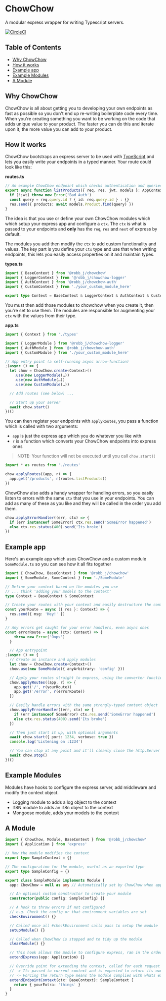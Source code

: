 # ChowChow

A modular express wrapper for writing Typescript servers.

[![CircleCI](https://circleci.com/gh/robb-j/chowchow.svg?style=svg)](https://circleci.com/gh/robb-j/chowchow)

## Table of Contents

- [Why ChowChow](#why-chowchow)
- [How it works](#how-it-works)
- [Example app](#example-app)
- [Example Modules](#example-modules)
- [A Module](#a-module)

## Why ChowChow

ChowChow is all about getting you to developing your own endpoints as fast as possible
so you don't end up re-writing boilerplate code every time.
When you're creating something you want to be working on the code that adds unique value to your product.
The faster you can do this and iterate upon it, the more value you can add to your product.

## How it works

ChowChow bootstraps an express server to be used with [TypeScript](https://www.typescriptlang.org/)
and lets you easily write your endpoints in a typed manner.
Your route could look like this:

**routes.ts**

```ts
// An example ChowChow endpoint which checks authentication and queries products
export async function listProducts({ req, res, jwt, models }: AppContext) {
  if (!jwt) throw new Error('Bad Auth')
  const query = req.query.id ? { id: req.query.id } : {}
  res.send({ products: await models.Product.find(query) })
}
```

The idea is that you use or define your own ChowChow modules which which setup your express app and configure a `ctx`.
The `ctx` is what is passed to your endpoints and **only** has the `req`, `res` and `next` of express by default.

The modules you add then modify the `ctx` to add custom functionality and values.
The key part is you define your `ctx` type and use that when writing endpoints,
this lets you easily access properties on it and maintain types.

**types.ts**

```ts
import { BaseContext } from '@robb_j/chowchow'
import { LoggerContext } from '@robb_j/chowchow-logger'
import { AuthContext } from '@robb_j/chowchow-auth'
import { CustomContext } from './your_custom_module_here'

export type Context = BaseContext & LoggerContext & AuthContext & CustomContext
```

You must then add those modules to chowchow when you create it, then you're set to use them.
The modules are responsible for augmenting your `ctx` with the values from their type.

**app.ts**

```ts
import { Context } from './types'

import { LoggerModule } from '@robb_j/chowchow-logger'
import { AuthModule } from '@robb_j/chowchow-auth'
import { CustomModule } from './your_custom_module_here'

// App entry point (a self-running async arrow-function)
;(async () => {
  let chow = ChowChow.create<Context>()
    .use(new LoggerModule(…))
    .use(new AuthModule(…))
    .use(new CustomModule(…))

  // Add routes (see below) ...

  // Start up your server
  await chow.start()
})()
```

You can then register your endpoints with `applyRoutes`,
you pass a function which is called with two arguments:

- `app` is just the express app which you do whatever you like with
- `r` is a function which converts your ChowChow endpoints into express ones

> NOTE: Your function will not be executed until you call `chow.start()`

```ts
import * as routes from './routes'

chow.applyRoutes((app, r) => {
  app.get('/products', r(routes.listProducts))
})
```

ChowChow also adds a handy wrapper for handling errors, so you easily listen to errors with the same `ctx` that you use in your endpoints.
You can add as many of these as you like and they will be called in the order you add them.

```ts
chow.applyErrorHandler((err, ctx) => {
  if (err instanceof SomeError) ctx.res.send('SomeError happened')
  else ctx.res.status(400).send('Its broke')
})
```

## Example app

Here's an example app which uses ChowChow and a custom module `SomeModule.ts`
so you can see how it all fits together

```ts
import { ChowChow, BaseContext } from '@robb_j/chowchow'
import { SomeModule, SomeContext } from './SomeModule'

// Define your context based on the modules you use
// ... think 'adding your models to the context'
type Context = BaseContext & SomeContext

// Create your routes with your context and easily destructure the context
const yourRoute = async ({ res }: Context) => {
  res.send({ msg: 'Hey!' })
}

// Any errors get caught for your error handlers, even async ones
const errorRoute = async (ctx: Context) => {
    throw new Error('Oops')
  }

  // App entrypoint
;(async () => {
  // Create an instance and apply modules
  let chow = ChowChow.create<Context>()
  chow.use(new SomeModule({ anyArbitrary: 'config' }))

  // Apply your routes straight to express, using the converter function 'r'
  chow.applyRoutes((app, r) => {
    app.get('/', r(yourRoute))
    app.get('/error', r(errorRoute))
  })

  // Easily handle errors with the same strongly-typed context object
  chow.applyErrorHandler((err, ctx) => {
    if (err instanceof SomeError) ctx.res.send('SomeError happened')
    else ctx.res.status(400).send('Its broke')
  })

  // Then just start it up, with optional arguments
  await chow.start({ port: 1234, verbose: true })
  console.log('Listening on :1234')

  // You can stop at any point and it'll cleanly close the http.Server
  await chow.stop()
})()
```

## Example Modules

Modules have hooks to configure the express server, add middleware and modify the context object.

- Logging module to adds a log object to the context
- I18N module to adds an i18n object to the context
- Mongoose module, adds your models to the context

## A Module

```ts
import { ChowChow, Module, BaseContext } from '@robb_j/chowchow'
import { Application } from 'express'

// How the module modifies the context
export type SampleContext = {}

// The configuration for the module, useful as an exported type
export type SampleConfig = {}

export class SampleModule implements Module {
  app: ChowChow = null as any // Automatically set by ChowChow when applied

  // An optional custom constructor to create your module
  constructor(public config: SampleConfig) {}

  // A hook to throw errors if not configured
  // e.g. Check the config or that environment variables are set
  checkEnvironment() {}

  // Called once all #checkEnvironment calls pass to setup the module
  setupModule() {}

  // Called when ChowChow is stopped and to tidy up the module
  clearModule() {}

  // This hook allows the module to configure express, ran in the order modules are applied
  extendExpress(app: Application) {}

  // Override point for extending the context, called for each request
  // -> Its passed to current context and is expected to return its own modifications
  // -> Forcing the return type means the module complies with whats expected of it
  extendEndpointContext(ctx: BaseContext): SampleContext {
    return { yourExtra: 'things' }
  }
}
```

